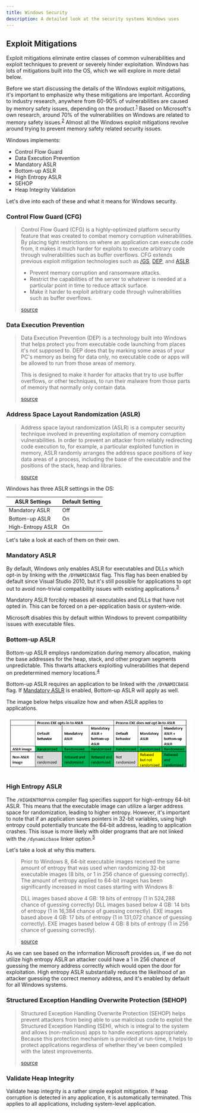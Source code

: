```yaml
---
title: Windows Security
description: A detailed look at the security systems Windows uses
---
```


## Exploit Mitigations

Exploit mitigations eliminate entire classes of common vulnerabilities and exploit techniques to prevent or severely hinder exploitation. Windows has lots of mitigations built into the OS, which we will explore in more detail below.

Before we start discussing the details of the Windows exploit mitigations, it's important to emphasize why these mitigations are important. According to industry research, anywhere from 60-90% of vulnerabilities are caused by memory safety issues, depending on the product.<sup>[1](https://www.memorysafety.org/docs/memory-safety/#how-common-are-memory-safety-vulnerabilities)</sup> Based on Microsoft's own research, around 70% of the vulnerabilities on Windows are related to memory safety issues.<sup>[2](https://msrc.microsoft.com/blog/2019/07/we-need-a-safer-systems-programming-language/)</sup> Almost all the Windows exploit mitigations revolve around trying to prevent memory safety related security issues.

Windows implements:
- Control Flow Guard
- Data Execution Prevention
- Mandatory ASLR
- Bottom-up ASLR
- High Entropy ASLR
- SEHOP
- Heap Integrity Validation

Let's dive into each of these and what it means for Windows security.

### Control Flow Guard (CFG)

> Control Flow Guard (CFG) is a highly-optimized platform security feature that was created to combat memory corruption vulnerabilities. By placing tight restrictions on where an application can execute code from, it makes it much harder for exploits to execute arbitrary code through vulnerabilities such as buffer overflows. CFG extends previous exploit mitigation technologies such as [/GS](https://learn.microsoft.com/en-us/cpp/build/reference/gs-buffer-security-check?view=msvc-170), [DEP](#data-execution-prevention), and [ASLR](#address-space-layout-randomization-aslr).
>
> - Prevent memory corruption and ransomware attacks.
> - Restrict the capabilities of the server to whatever is needed at a particular point in time to reduce attack surface.
> - Make it harder to exploit arbitrary code through vulnerabilities such as buffer overflows.
>
> [source](https://learn.microsoft.com/en-us/windows/win32/secbp/control-flow-guard#how-does-cfg-really-work)

### Data Execution Prevention

> Data Execution Prevention (DEP) is a technology built into Windows that helps protect you from executable code launching from places it's not supposed to. DEP does that by marking some areas of your PC's memory as being for data only, no executable code or apps will be allowed to run from those areas of memory.
>
> This is designed to make it harder for attacks that try to use buffer overflows, or other techniques, to run their malware from those parts of memory that normally only contain data.
>
> [source](https://support.microsoft.com/en-us/topic/what-is-data-execution-prevention-dep-60dabc2b-90db-45fc-9b18-512419135817)

### Address Space Layout Randomization (ASLR)

> Address space layout randomization (ASLR) is a computer security technique involved in preventing exploitation of memory corruption vulnerabilities. In order to prevent an attacker from reliably redirecting code execution to, for example, a particular exploited function in memory, ASLR randomly arranges the address space positions of key data areas of a process, including the base of the executable and the positions of the stack, heap and libraries.
>
> [source](https://en.wikipedia.org/wiki/Address_space_layout_randomization)

Windows has three ASLR settings in the OS:

| ASLR Settings     | Default Setting |
|-------------------|-----------------|
| Mandatory ASLR    | Off             |
| Bottom-up ASLR    | On              |
| High-Entropy ASLR | On              |

Let's take a look at each of them on their own.

### Mandatory ASLR

By default, Windows only enables ASLR for executables and DLLs which opt-in by linking with the `/DYNAMICBASE` flag. This flag has been enabled by default since Visual Studio 2010, but it's still possible for applications to opt out to avoid non-trivial compatibility issues with existing applications.<sup>[3](https://msrc.microsoft.com/blog/2017/11/clarifying-the-behavior-of-mandatory-aslr/)</sup>


Mandatory ASLR forcibly rebases all executables and DLLs that have not opted in. This can be forced on a per-application basis or system-wide.

Microsoft disables this by default within Windows to prevent compatibility issues with executable files.


### Bottom-up ASLR

Bottom-up ASLR employs randomization during memory allocation, making the base addresses for the heap, stack, and other program segments unpredictable. This thwarts attackers exploiting vulnerabilities that depend on predetermined memory locations.<sup>[4](https://msrc.microsoft.com/blog/2017/11/clarifying-the-behavior-of-mandatory-aslr/)</sup>

Bottom-up ASLR requires an application to be linked with the `/DYNAMICBASE` flag. If [Mandatory ASLR](#mandatory-aslr) is enabled, Bottom-up ASLR will apply as well. 

The image below helps visualize how and when ASLR applies to applications.

![](../../../assets/aslr.png)


### High Entropy ASLR

The `/HIGHENTROPYVA` compiler flag specifies support for high-entropy 64-bit ASLR. This means that the executable image can utilize a larger address space for randomization, leading to higher entropy. However, it's important to note that if an application saves pointers in 32-bit variables, using high entropy could potentially truncate the 64-bit address, leading to application crashes. This issue is more likely with older programs that are not linked with the `/dynamicbase` linker option.<sup>[5](https://learn.microsoft.com/en-us/cpp/build/reference/highentropyva?view=msvc-170)</sup>

Let's take a look at why this matters.

> Prior to Windows 8, 64-bit executable images received the same amount of entropy that was used when randomizing 32-bit executable images (8 bits, or 1 in 256 chance of guessing correctly). The amount of entropy applied to 64-bit images has been significantly increased in most cases starting with Windows 8:
> 
> DLL images based above 4 GB: 19 bits of entropy (1 in 524,288 chance of guessing correctly)
> DLL images based below 4 GB: 14 bits of entropy (1 in 16,384 chance of guessing correctly).
> EXE images based above 4 GB: 17 bits of entropy (1 in 131,072 chance of guessing correctly).
> EXE images based below 4 GB: 8 bits of entropy (1 in 256 chance of guessing correctly).
> 
> [source](https://msrc.microsoft.com/blog/2013/12/software-defense-mitigating-common-exploitation-techniques/)

As we can see based on the information Microsoft provides us, if we do not utilize high entropy ASLR an attacker could have a 1 in 256 chance of guessing the memory address correctly which would open the door for exploitation. High entropy ASLR substantially reduces the likelihood of an attacker guessing the correct memory address, and it's enabled by default for all Windows systems.

### Structured Exception Handling Overwrite Protection (SEHOP)

> Structured Exception Handling Overwrite Protection (SEHOP) helps prevent attackers from being able to use malicious code to exploit the Structured Exception Handling (SEH), which is integral to the system and allows (non-malicious) apps to handle exceptions appropriately. Because this protection mechanism is provided at run-time, it helps to protect applications regardless of whether they've been compiled with the latest improvements.
> 
> [source](https://learn.microsoft.com/en-us/windows/security/threat-protection/overview-of-threat-mitigations-in-windows-10#structured-exception-handling-overwrite-protection)

### Validate Heap Integrity

Validate heap integrity is a rather simple exploit mitigation. If heap corruption is detected in any application, it is automatically terminated. This applies to all applications, including system-level application.